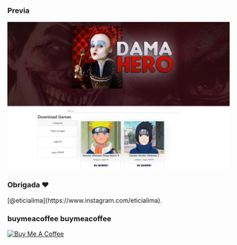 ### Previa
 
<img src="git/demo.jpg?raw=true"/>
 
### Obrigada ❤️
<p>[@eticialima](https://www.instagram.com/eticialima).</p> 
 
###  buymeacoffee buymeacoffee 
<a href="https://www.buymeacoffee.com/leticialima" target="_blank">
  <img src="https://cdn.buymeacoffee.com/buttons/default-red.png" alt="Buy Me A Coffee" height="40" width="170">
</a> 

